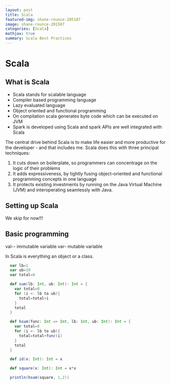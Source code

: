 ```yaml
---
layout: post
title: Scala
featured-img: shane-rounce-205187
image: shane-rounce-201587
categories: [Scala]
mathjax: true
summary: Scala Best Practices
---
```


# Scala

## What is Scala

- Scala stands for scalable language
- Compiler based programming language
- Lazy evaluated language
- Object oriented and functional programming
- On compilation scala generates byte code which can be executed on JVM
- Spark is developed using Scala and spark APIs are well integrated with Scala

The central drive behind Scala is to make life easier and more productive for the developer - and that includes me. Scala does this with three principal techniques:
1. It cuts down on boilerplate, so programmers can concentrage on the logic of their problems
2. It adds expressiveness, by tightly fusing object-oriented and functional programming concepts in one language
3. It protects existing investments by running on the Java Virtual Machine (JVM) and interoperating seamlessly with Java.

## Setting up Scala

We skip for now!!!

## Basic programming

val-- immutable variable
var- mutable variable

In Scala is everything an object or a class.

```scala
  var lb=1
  var ub=10
  var total=0

  def sum(lb: Int, ub: Int): Int = {
    var total=0
    for (i <- lb to ub){
      total=total+i
    }
    total
  }

  def hsum(func: Int => Int, lb: Int, ub: Int): Int = {
    var total=0
    for (i <- lb to ub){
      total=total+func(i)
    }
    total
  }

  def id(x: Int): Int = x

  def square(x: Int): Int = x*x

  println(hsum(square, 1,2))
```



